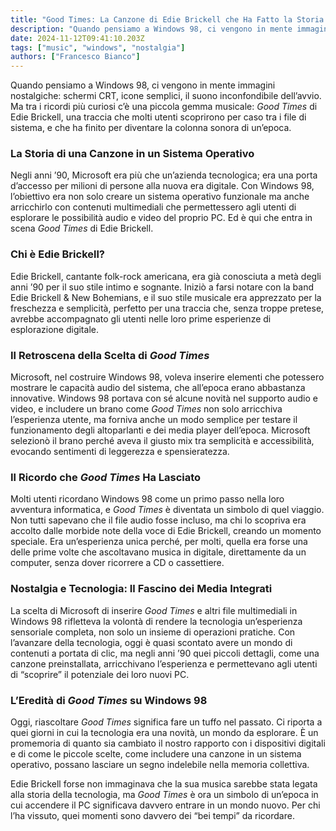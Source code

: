 ```yaml
---
title: "Good Times: La Canzone di Edie Brickell che Ha Fatto la Storia di Windows 98"
description: "Quando pensiamo a Windows 98, ci vengono in mente immagini nostalgiche: schermi CRT, icone semplici, il suono inconfondibile dell’avvio. Ma tra i ricordi più curiosi c’è una piccola gemma musicale: *Good Times* di Edie Brickell"
date: 2024-11-12T09:41:10.203Z
tags: ["music", "windows", "nostalgia"]
authors: ["Francesco Bianco"]
---
```


Quando pensiamo a Windows 98, ci vengono in mente immagini nostalgiche: schermi CRT, icone semplici, il suono inconfondibile dell’avvio. Ma tra i ricordi più curiosi c’è una piccola gemma musicale: *Good Times* di Edie Brickell, una traccia che molti utenti scoprirono per caso tra i file di sistema, e che ha finito per diventare la colonna sonora di un’epoca.

### La Storia di una Canzone in un Sistema Operativo

Negli anni ’90, Microsoft era più che un’azienda tecnologica; era una porta d’accesso per milioni di persone alla nuova era digitale. Con Windows 98, l’obiettivo era non solo creare un sistema operativo funzionale ma anche arricchirlo con contenuti multimediali che permettessero agli utenti di esplorare le possibilità audio e video del proprio PC. Ed è qui che entra in scena *Good Times* di Edie Brickell.

### Chi è Edie Brickell?

Edie Brickell, cantante folk-rock americana, era già conosciuta a metà degli anni ’90 per il suo stile intimo e sognante. Iniziò a farsi notare con la band Edie Brickell & New Bohemians, e il suo stile musicale era apprezzato per la freschezza e semplicità, perfetto per una traccia che, senza troppe pretese, avrebbe accompagnato gli utenti nelle loro prime esperienze di esplorazione digitale.

### Il Retroscena della Scelta di *Good Times*

Microsoft, nel costruire Windows 98, voleva inserire elementi che potessero mostrare le capacità audio del sistema, che all’epoca erano abbastanza innovative. Windows 98 portava con sé alcune novità nel supporto audio e video, e includere un brano come *Good Times* non solo arricchiva l’esperienza utente, ma forniva anche un modo semplice per testare il funzionamento degli altoparlanti e dei media player dell’epoca. Microsoft selezionò il brano perché aveva il giusto mix tra semplicità e accessibilità, evocando sentimenti di leggerezza e spensieratezza.

### Il Ricordo che *Good Times* Ha Lasciato

Molti utenti ricordano Windows 98 come un primo passo nella loro avventura informatica, e *Good Times* è diventata un simbolo di quel viaggio. Non tutti sapevano che il file audio fosse incluso, ma chi lo scopriva era accolto dalle morbide note della voce di Edie Brickell, creando un momento speciale. Era un’esperienza unica perché, per molti, quella era forse una delle prime volte che ascoltavano musica in digitale, direttamente da un computer, senza dover ricorrere a CD o cassettiere.

### Nostalgia e Tecnologia: Il Fascino dei Media Integrati

La scelta di Microsoft di inserire *Good Times* e altri file multimediali in Windows 98 rifletteva la volontà di rendere la tecnologia un’esperienza sensoriale completa, non solo un insieme di operazioni pratiche. Con l’avanzare della tecnologia, oggi è quasi scontato avere un mondo di contenuti a portata di clic, ma negli anni ’90 quei piccoli dettagli, come una canzone preinstallata, arricchivano l’esperienza e permettevano agli utenti di “scoprire” il potenziale dei loro nuovi PC.

### L’Eredità di *Good Times* su Windows 98

Oggi, riascoltare *Good Times* significa fare un tuffo nel passato. Ci riporta a quei giorni in cui la tecnologia era una novità, un mondo da esplorare. È un promemoria di quanto sia cambiato il nostro rapporto con i dispositivi digitali e di come le piccole scelte, come includere una canzone in un sistema operativo, possano lasciare un segno indelebile nella memoria collettiva.

Edie Brickell forse non immaginava che la sua musica sarebbe stata legata alla storia della tecnologia, ma *Good Times* è ora un simbolo di un’epoca in cui accendere il PC significava davvero entrare in un mondo nuovo. Per chi l’ha vissuto, quei momenti sono davvero dei “bei tempi” da ricordare.
